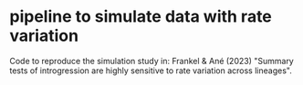 # pipeline to simulate data with rate variation

Code to reproduce the simulation study in:
Frankel & Ané (2023)
"Summary tests of introgression are highly sensitive to rate variation across lineages".
